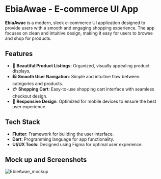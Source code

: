 
# EbiaAwae - E-commerce UI App

**EbiaAwae** is a modern, sleek e-commerce UI application designed to provide users with a smooth and engaging shopping experience. The app focuses on clean and intuitive design, making it easy for users to browse and shop for products.

## Features

- 🛒 **Beautiful Product Listings**: Organized, visually appealing product displays.
- 🛍️ **Smooth User Navigation**: Simple and intuitive flow between categories and products.
- 💳 **Shopping Cart**: Easy-to-use shopping cart interface with seamless checkout design.
- 📱 **Responsive Design**: Optimized for mobile devices to ensure the best user experience.

## Tech Stack

- **Flutter**: Framework for building the user interface.
- **Dart**: Programming language for app functionality.
- **UI/UX Tools**: Designed using Figma for optimal user experience.

## Mock up and Screenshots
![EbieAwae_mockup](https://github.com/user-attachments/assets/ce7a5563-ea54-4ea1-a10a-2dc01eeaa2d2)
